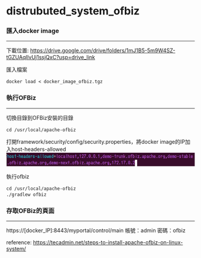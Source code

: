 # distrubuted_system_ofbiz
### 匯入docker image
--------------------------
下載位置: https://drive.google.com/drive/folders/1mJ1B5-5m9W4SZ-tGZUAqIIvUj1ssjQxC?usp=drive_link

匯入檔案
```
docker load < docker_image_ofbiz.tgz
```

### 執行OFBiz
--------------------------
切換目錄到OFBiz安裝的目錄
```
cd /usr/local/apache-ofbiz
```

打開framework/security/config/security.properties，將docker image的IP加入host-headers-allowed
![Alt text](images/host_header_allowed.png)

執行ofbiz
```
cd /usr/local/apache-ofbiz
./gradlew ofbiz
```

### 存取OFBiz的頁面
--------------------------
https://[docker_IP]:8443/myportal/control/main
帳號：admin
密碼：ofbiz

reference: https://tecadmin.net/steps-to-install-apache-ofbiz-on-linux-system/

